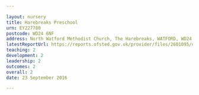 ```yaml
---

layout: nursery
title: Harebreaks Preschool
urn: EY227780
postcode: WD24 6NF
address: North Watford Methodist Church, The Harebreaks, WATFORD, WD24 6NF
latestReportUrl: https://reports.ofsted.gov.uk/provider/files/2601095/urn/EY227780.pdf
teaching: 2
development: 2
leadership: 2
outcomes: 2
overall: 2
date: 23 September 2016

---
```

